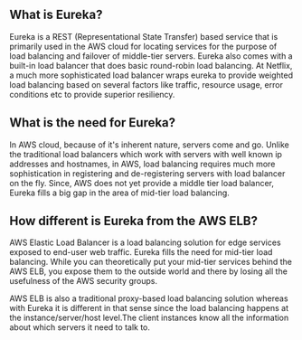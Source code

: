 ## What is Eureka?

Eureka is a REST (Representational State Transfer) based service that is primarily used in the AWS cloud for locating services for the purpose of load balancing and failover of middle-tier servers. Eureka also comes with a built-in load balancer that does basic round-robin load balancing. At Netflix, a much more sophisticated load balancer wraps eureka to provide weighted load balancing based on several factors like traffic, resource usage, error conditions etc to provide superior resiliency.

## What is the need for Eureka?

In AWS cloud, because of it's inherent nature, servers come and go. Unlike the traditional load balancers which work with servers with well known ip addresses and hostnames, in AWS, load balancing requires much more sophistication in registering and de-registering servers with load balancer on the fly. Since, AWS does not yet provide a middle tier load balancer, Eureka fills a big gap in the area of mid-tier load balancing.

## How different is Eureka from the AWS ELB?

AWS Elastic Load Balancer is a load balancing solution for edge services exposed to end-user web traffic. Eureka fills the need for mid-tier load balancing. While you can theoretically put your mid-tier services behind the AWS ELB, you expose them to the outside world and there by losing all the usefulness of the AWS security groups.

AWS ELB is also a traditional proxy-based load balancing solution whereas with Eureka it is different in that sense since the load balancing happens at the instance/server/host level.The client instances know all the information about which servers it need to talk to.



